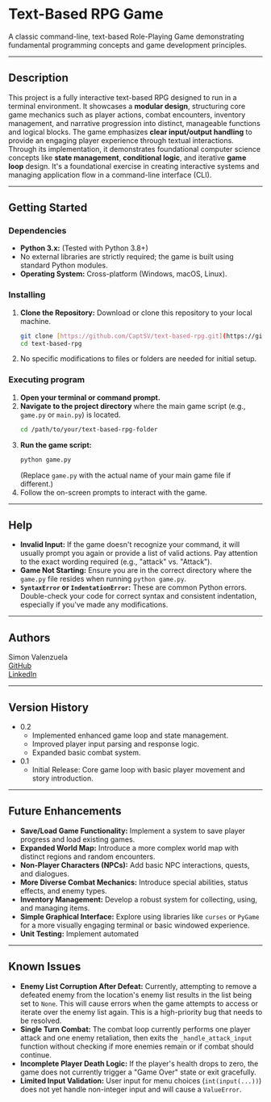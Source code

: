 # Text-Based RPG Game

A classic command-line, text-based Role-Playing Game demonstrating fundamental programming concepts and game development principles.

---

## Description

This project is a fully interactive text-based RPG designed to run in a terminal environment. It showcases a **modular design**, structuring core game mechanics such as player actions, combat encounters, inventory management, and narrative progression into distinct, manageable functions and logical blocks. The game emphasizes **clear input/output handling** to provide an engaging player experience through textual interactions. Through its implementation, it demonstrates foundational computer science concepts like **state management**, **conditional logic**, and iterative **game loop** design. It's a foundational exercise in creating interactive systems and managing application flow in a command-line interface (CLI).

---

## Getting Started

### Dependencies

* **Python 3.x:** (Tested with Python 3.8+)
* No external libraries are strictly required; the game is built using standard Python modules.
* **Operating System:** Cross-platform (Windows, macOS, Linux).

### Installing

1.  **Clone the Repository:**
    Download or clone this repository to your local machine.
    ```bash
    git clone [https://github.com/CaptSV/text-based-rpg.git](https://github.com/CaptSV/text-based-rpg.git)
    cd text-based-rpg
    ```
2.  No specific modifications to files or folders are needed for initial setup.

### Executing program

1.  **Open your terminal or command prompt.**
2.  **Navigate to the project directory** where the main game script (e.g., `game.py` or `main.py`) is located.
    ```bash
    cd /path/to/your/text-based-rpg-folder
    ```
3.  **Run the game script:**
    ```bash
    python game.py
    ```
    (Replace `game.py` with the actual name of your main game file if different.)
4.  Follow the on-screen prompts to interact with the game.

---

## Help

* **Invalid Input:** If the game doesn't recognize your command, it will usually prompt you again or provide a list of valid actions. Pay attention to the exact wording required (e.g., "attack" vs. "Attack").
* **Game Not Starting:** Ensure you are in the correct directory where the `game.py` file resides when running `python game.py`.
* **`SyntaxError` or `IndentationError`:** These are common Python errors. Double-check your code for correct syntax and consistent indentation, especially if you've made any modifications.

---

## Authors

Simon Valenzuela  
[GitHub](https://github.com/CaptSV)  
[LinkedIn](https://www.linkedin.com/in/simonrpvalenzuela/)

---

## Version History

* 0.2
    * Implemented enhanced game loop and state management.
    * Improved player input parsing and response logic.
    * Expanded basic combat system.
* 0.1
    * Initial Release: Core game loop with basic player movement and story introduction.

---

## Future Enhancements

* **Save/Load Game Functionality:** Implement a system to save player progress and load existing games.
* **Expanded World Map:** Introduce a more complex world map with distinct regions and random encounters.
* **Non-Player Characters (NPCs):** Add basic NPC interactions, quests, and dialogues.
* **More Diverse Combat Mechanics:** Introduce special abilities, status effects, and enemy types.
* **Inventory Management:** Develop a robust system for collecting, using, and managing items.
* **Simple Graphical Interface:** Explore using libraries like `curses` or `PyGame` for a more visually engaging terminal or basic windowed experience.
* **Unit Testing:** Implement automated

---
## Known Issues

* **Enemy List Corruption After Defeat:** Currently, attempting to remove a defeated enemy from the location's enemy list results in the list being set to `None`. This will cause errors when the game attempts to access or iterate over the enemy list again. This is a high-priority bug that needs to be resolved.
* **Single Turn Combat:** The combat loop currently performs one player attack and one enemy retaliation, then exits the `_handle_attack_input` function without checking if more enemies remain or if combat should continue.
* **Incomplete Player Death Logic:** If the player's health drops to zero, the game does not currently trigger a "Game Over" state or exit gracefully.
* **Limited Input Validation:** User input for menu choices (`int(input(...))`) does not yet handle non-integer input and will cause a `ValueError`.
